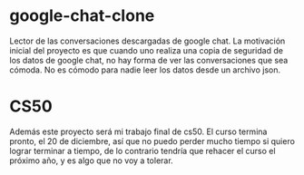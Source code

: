 # google-chat-clone
Lector de las conversaciones descargadas de google chat. La motivación inicial del proyecto es que cuando uno realiza una copia de seguridad de los datos de google chat, no hay forma de ver las conversaciones que sea cómoda. No es cómodo para nadie leer los datos desde un archivo json.

# CS50
Además este proyecto será mi trabajo final de cs50. El curso termina pronto, el 20 de diciembre, así que no puedo perder mucho tiempo si quiero lograr terminar a tiempo, de lo contrario tendría que rehacer el curso el próximo año, y es algo que no voy a tolerar.
